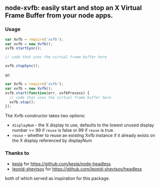 node-xvfb: easily start and stop an X Virtual Frame Buffer from your node apps.
-----

### Usage

```javascript
var Xvfb = require('xvfb');
var xvfb = new Xvfb();
xvfb.startSync();

// code that uses the virtual frame buffer here

xvfb.stopSync();
```

or:


```javascript
var Xvfb = require('xvfb');
var xvfb = new Xvfb();
xvfb.start(function(err, xvfbProcess) {
  // code that uses the virtual frame buffer here
  xvfb.stop();
});
```

The Xvfb constructor takes two options:

* <code>displayNum</code> - the X display to use, defaults to the lowest unused display number >= 99 if <code>reuse</code> is false or 99 if <code>reuse</code> is true.
* <code>reuse</code> - whether to reuse an existing Xvfb instance if it already exists on the X display referenced by displayNum

### Thanks to

* [kesla](https://github.com/kesla) for https://github.com/kesla/node-headless
* [leonid-shevtsov](https://github.com/leonid-shevtsov) for https://github.com/leonid-shevtsov/headless

both of which served as inspiration for this package.

